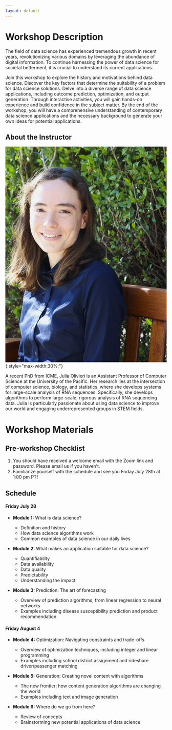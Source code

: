 ```yaml
---
layout: default
---
```


# Workshop Description
The field of data science has experienced tremendous growth in recent years, revolutionizing various domains by leveraging the abundance of digital information. To continue harnessing the power of data science for societal betterment, it is crucial to understand its current applications.

Join this workshop to explore the history and motivations behind data science. Discover the key factors that determine the suitability of a problem for data science solutions. Delve into a diverse range of data science applications, including outcome prediction, optimization, and output generation. Through interactive activities, you will gain hands-on experience and build confidence in the subject matter. By the end of the workshop, you will have a comprehensive understanding of contemporary data science applications and the necessary background to generate your own ideas for potential applications.

## About the Instructor
![Julia Olivieri](/assets/img/profile.jpg){:style="max-width:30%;"}

A recent PhD from ICME, Julia Olivieri is an Assistant Professor of Computer Science at the University of the Pacific. Her research lies at the intersection of computer science, biology, and statistics, where she develops systems for large-scale analysis of RNA sequences. Specifically, she develops algorithms to perform large-scale, rigorous analysis of RNA sequencing data. Julia is particularly passionate about using data science to improve our world and engaging underrepresented groups in STEM fields.

# Workshop Materials

## Pre-workshop Checklist
1. You should have received a welcome email with the Zoom link and password. Please email us if you haven’t.
2. Familiarize yourself with the schedule and see you Friday July 28th at 1:00 pm PT!

## Schedule
#### Friday July 28 <!--[[slides](/docs/day1-digital-exhaust-and-ml.pdf)] [[zoom recording](https://stanford.zoom.us/rec/share/AkpiSzqyUvzlQZdslmzvElXjFpS2fvteI50BemyZFcA-D3mdocRsoy1WJdkoysOh.cEQOPM8XKS_kPBBQ?startTime=1660592689000)]-->
- __Module 1:__ <!--(1:00-2:00 PM)-->
  What is data science?
    - Definition and history
    - How data science algorithms work
    - Common examples of data science in our daily lives

- __Module 2:__ <!--(2:00-3:00 PM)-->
  What makes an application suitable for data science?
    - Quantifiability
    - Data availability
    - Data quality
    - Predictability
    - Understanding the impact

- __Module 3:__ <!--(3:00-4:00 PM)-->
  Prediction: The art of forecasting
    - Overview of prediction algorithms, from linear regression to neural networks
    - Examples including disease susceptibility prediction and product recommendation

  <!-- - [Jupyter notebook](https://nbviewer.org/urls/dl.dropbox.com/s/8f06s0oetf5utxd/ICME%20Data%20Privacy%20%26%20Ethics%20Course.ipynb) -->
  
#### Friday August 4 <!--[[slides](/docs/day2-dp-transparency-regulation.pdf)] [[zoom recording](https://stanford.zoom.us/rec/share/Zq3mqcYu1on_zbCgv8uOjdB6ajBcM76GjH1svFK25JgC4vXuLG3NeU7HTiWverBN.aBh9JBlYnp4uCd-B?startTime=1660679030000)]-->
- __Module 4:__ <!--(1:00-2:00 PM)-->
  Optimization: Navigating constraints and trade-offs
    - Overview of optimization techniques, including integer and linear programming
    - Examples including school district assignment and rideshare driver/passenger matching

- __Module 5:__ <!--(2:00-3:00 PM)-->
  Generation: Creating novel content with algorithms
    - The new frontier: how content generation algorithms are changing the world
    - Examples including text and image generation

- __Module 6:__ <!--(3:00-4:00 PM)-->
  Where do we go from here?
    - Review of concepts
    - Brainstorming new potential applications of data science







